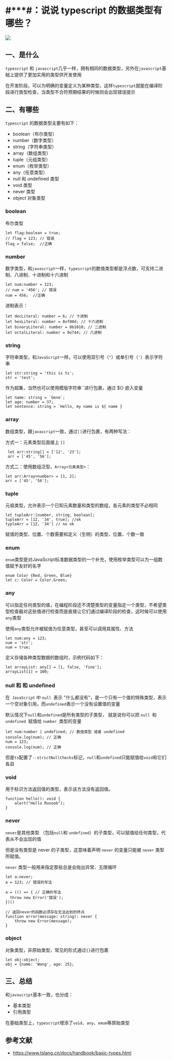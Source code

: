 # #***#：说说 typescript 的数据类型有哪些？

 ![](https://static.vue-js.com/d88f9450-0998-11ec-a752-75723a64e8f5.png)



## 一、是什么

`typescript` 和 `javascript`几乎一样，拥有相同的数据类型，另外在`javascript`基础上提供了更加实用的类型供开发使用

在开发阶段，可以为明确的变量定义为某种类型，这样`typescript`就能在编译阶段进行类型检查，当类型不合符预期结果的时候则会出现错误提示



## 二、有哪些

`typescript` 的数据类型主要有如下：

- boolean（布尔类型）
- number（数字类型）
- string（字符串类型）
- array（数组类型）
- tuple（元组类型）
- enum（枚举类型）
- any（任意类型）
- null 和 undefined 类型
- void 类型
- never 类型
- object 对象类型



### boolean

布尔类型

```tsx
let flag:boolean = true;
// flag = 123; // 错误
flag = false;  //正确
```



### number

数字类型，和`javascript`一样，`typescript`的数值类型都是浮点数，可支持二进制、八进制、十进制和十六进制

```tsx
let num:number = 123;
// num = '456'; // 错误
num = 456;  //正确
```

进制表示：

```tsx
let decLiteral: number = 6; // 十进制
let hexLiteral: number = 0xf00d; // 十六进制
let binaryLiteral: number = 0b1010; // 二进制
let octalLiteral: number = 0o744; // 八进制
```



### string

字符串类型，和`JavaScript`一样，可以使用双引号（`"`）或单引号（`'`）表示字符串

```tsx
let str:string = 'this is ts';
str = 'test';
```

作为超集，当然也可以使用模版字符串``进行包裹，通过 ${} 嵌入变量

```tsx
let name: string = `Gene`;
let age: number = 37;
let sentence: string = `Hello, my name is ${ name }
```



### array

数组类型，跟`javascript`一致，通过`[]`进行包裹，有两种写法：

方式一：元素类型后面接上 `[]`

 ```tsx
  let arr:string[] = ['12', '23'];
  arr = ['45', '56'];
 ```

方式二：使用数组泛型，`Array<元素类型>`：

  ```tsx
  let arr:Array<number> = [1, 2];
  arr = ['45', '56'];
  ```



### tuple

元祖类型，允许表示一个已知元素数量和类型的数组，各元素的类型不必相同

```tsx
let tupleArr:[number, string, boolean];
tupleArr = [12, '34', true]; //ok
typleArr = [12, '34'] // no ok
```

赋值的类型、位置、个数需要和定义（生明）的类型、位置、个数一致



### enum

`enum`类型是对JavaScript标准数据类型的一个补充，使用枚举类型可以为一组数值赋予友好的名字

```tsx
enum Color {Red, Green, Blue}
let c: Color = Color.Green;
```



### any

可以指定任何类型的值，在编程阶段还不清楚类型的变量指定一个类型，不希望类型检查器对这些值进行检查而是直接让它们通过编译阶段的检查，这时候可以使用`any`类型

使用`any`类型允许被赋值为任意类型，甚至可以调用其属性、方法

```tsx
let num:any = 123;
num = 'str';
num = true;
```

定义存储各种类型数据的数组时，示例代码如下：

```tsx
let arrayList: any[] = [1, false, 'fine'];
arrayList[1] = 100;
```





### null 和 和 undefined

在` JavaScript` 中 `null `表示 "什么都没有"，是一个只有一个值的特殊类型，表示一个空对象引用，而`undefined`表示一个没有设置值的变量

默认情况下`null`和`undefined`是所有类型的子类型， 就是说你可以把 `null `和 `undefined `赋值给 `number `类型的变量

```tsx
let num:number | undefined; // 数值类型 或者 undefined
console.log(num); // 正确
num = 123;
console.log(num); // 正确
```

但是`ts`配置了`--strictNullChecks`标记，`null`和`undefined`只能赋值给`void`和它们各自



### void

用于标识方法返回值的类型，表示该方法没有返回值。

```tsx
function hello(): void {
    alert("Hello Runoob");
}
```


### never

`never`是其他类型 （包括` null `和 `undefined`）的子类型，可以赋值给任何类型，代表从不会出现的值

但是没有类型是 never 的子类型，这意味着声明 `never` 的变量只能被 `never` 类型所赋值。

`never` 类型一般用来指定那些总是会抛出异常、无限循环

```tsx
let a:never;
a = 123; // 错误的写法

a = (() => { // 正确的写法
  throw new Error('错误');
})()

// 返回never的函数必须存在无法达到的终点
function error(message: string): never {
    throw new Error(message);
}
```





### object

对象类型，非原始类型，常见的形式通过`{}`进行包裹

```tsx
let obj:object;
obj = {name: 'Wang', age: 25};
```



## 三、总结

和`javascript`基本一致，也分成：

- 基本类型
- 引用类型

在基础类型上，`typescript`增添了`void`、`any`、`emum`等原始类型



## 参考文献

- https://www.tslang.cn/docs/handbook/basic-types.html